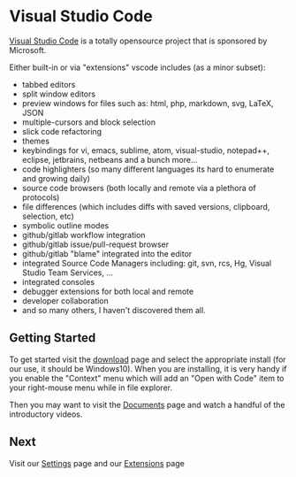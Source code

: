 # Visual Studio Code #

[Visual Studio Code](https://code.visualstudio.com) is a totally opensource project that is sponsored by Microsoft.

Either built-in or via "extensions" vscode includes (as a minor subset):

* tabbed editors
* split window editors
* preview windows for files such as: html, php, markdown, svg, LaTeX, JSON
* multiple-cursors and block selection
* slick code refactoring
* themes
* keybindings for vi, emacs, sublime, atom, visual-studio, notepad++, eclipse, jetbrains, netbeans and a bunch more...
* code highlighters (so many different languages its hard to enumerate and growing daily)
* source code browsers (both locally and remote via a plethora of protocols)
* file differences (which includes diffs with saved versions, clipboard, selection, etc)
* symbolic outline modes
* github/gitlab workflow integration
* github/gitlab issue/pull-request browser
* github/gitlab "blame" integrated into the editor
* integrated Source Code Managers including: git, svn, rcs, Hg, Visual Studio Team Services, ...
* integrated consoles
* debugger extensions for both local and remote
* developer collaboration
* and so many others, I haven't discovered them all.

## Getting Started ##

To get started visit the [download](https://code.visualstudio.com/download) page and select the appropriate install (for our use, it should be Windows10).  When you are installing, it is very handy if you enable the "Context" menu which will add an "Open with Code" item to your right-mouse menu while in file explorer.

Then you may want to visit the [Documents](https://code.visualstudio.com/docs) page and watch a handful of the introductory videos.

## Next ##

Visit our [Settings](VS-Code-Settings) page and our [Extensions](VS-Code-Extensions) page
